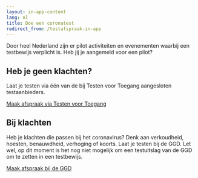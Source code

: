 ```yaml
---
layout: in-app-content
lang: nl
title: Doe een coronatest
redirect_from: /testafspraak-in-app
---
```

Door heel Nederland zijn er pilot activiteiten en evenementen waarbij een testbewijs verplicht is. Heb jij je aangemeld voor een pilot? 

## Heb je geen klachten?
Laat je testen via één van de bij Testen voor Toegang aangesloten testaanbieders.

<a href="https://www.testenvoortoegang.nl" class="btn btn--cta">Maak afspraak<span class="screen-reader-text"> via Testen voor Toegang</span></a>

## Bij klachten
Heb je klachten die passen bij het coronavirus? Denk aan verkoudheid, hoesten, benauwdheid, verhoging of koorts. Laat je testen bij de GGD. Let wel, op dit moment is het nog niet mogelijk om een testuitslag van de GGD om te zetten in een testbewijs.

<a href="https://www.coronatest.nl" class="btn btn--cta">Maak afspraak<span class="screen-reader-text"> bij de GGD</span></a>

